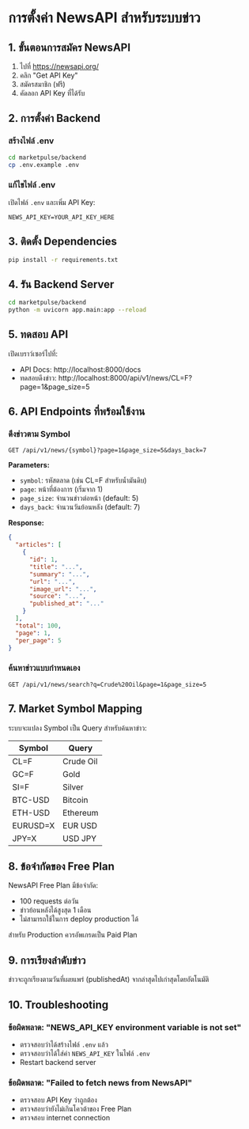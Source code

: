 # การตั้งค่า NewsAPI สำหรับระบบข่าว

## 1. ขั้นตอนการสมัคร NewsAPI

1. ไปที่ https://newsapi.org/
2. คลิก "Get API Key"
3. สมัครสมาชิก (ฟรี)
4. คัดลอก API Key ที่ได้รับ

## 2. การตั้งค่า Backend

### สร้างไฟล์ .env

```bash
cd marketpulse/backend
cp .env.example .env
```

### แก้ไขไฟล์ .env

เปิดไฟล์ `.env` และเพิ่ม API Key:

```env
NEWS_API_KEY=YOUR_API_KEY_HERE
```

## 3. ติดตั้ง Dependencies

```bash
pip install -r requirements.txt
```

## 4. รัน Backend Server

```bash
cd marketpulse/backend
python -m uvicorn app.main:app --reload
```

## 5. ทดสอบ API

เปิดเบราว์เซอร์ไปที่:
- API Docs: http://localhost:8000/docs
- ทดสอบดึงข่าว: http://localhost:8000/api/v1/news/CL=F?page=1&page_size=5

## 6. API Endpoints ที่พร้อมใช้งาน

### ดึงข่าวตาม Symbol
```
GET /api/v1/news/{symbol}?page=1&page_size=5&days_back=7
```

**Parameters:**
- `symbol`: รหัสตลาด (เช่น CL=F สำหรับน้ำมันดิบ)
- `page`: หน้าที่ต้องการ (เริ่มจาก 1)
- `page_size`: จำนวนข่าวต่อหน้า (default: 5)
- `days_back`: จำนวนวันย้อนหลัง (default: 7)

**Response:**
```json
{
  "articles": [
    {
      "id": 1,
      "title": "...",
      "summary": "...",
      "url": "...",
      "image_url": "...",
      "source": "...",
      "published_at": "..."
    }
  ],
  "total": 100,
  "page": 1,
  "per_page": 5
}
```

### ค้นหาข่าวแบบกำหนดเอง
```
GET /api/v1/news/search?q=Crude%20Oil&page=1&page_size=5
```

## 7. Market Symbol Mapping

ระบบจะแปลง Symbol เป็น Query สำหรับค้นหาข่าว:

| Symbol | Query |
|--------|-------|
| CL=F | Crude Oil |
| GC=F | Gold |
| SI=F | Silver |
| BTC-USD | Bitcoin |
| ETH-USD | Ethereum |
| EURUSD=X | EUR USD |
| JPY=X | USD JPY |

## 8. ข้อจำกัดของ Free Plan

NewsAPI Free Plan มีข้อจำกัด:
- 100 requests ต่อวัน
- ข่าวย้อนหลังได้สูงสุด 1 เดือน
- ไม่สามารถใช้ในการ deploy production ได้

สำหรับ Production ควรอัพเกรดเป็น Paid Plan

## 9. การเรียงลำดับข่าว

ข่าวจะถูกเรียงตามวันที่เผยแพร่ (publishedAt) จากล่าสุดไปเก่าสุดโดยอัตโนมัติ

## 10. Troubleshooting

### ข้อผิดพลาด: "NEWS_API_KEY environment variable is not set"
- ตรวจสอบว่าได้สร้างไฟล์ `.env` แล้ว
- ตรวจสอบว่าได้ใส่ค่า `NEWS_API_KEY` ในไฟล์ `.env`
- Restart backend server

### ข้อผิดพลาด: "Failed to fetch news from NewsAPI"
- ตรวจสอบ API Key ว่าถูกต้อง
- ตรวจสอบว่ายังไม่เกินโควต้าของ Free Plan
- ตรวจสอบ internet connection